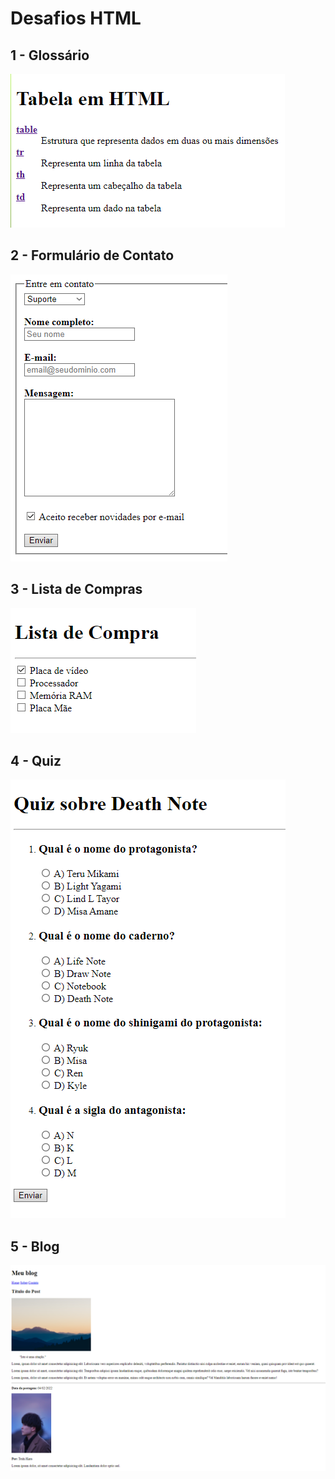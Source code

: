 # Desafios HTML

## 1 - Glossário
<img src="/images/glossary.png">

## 2 - Formulário de Contato
<img src="/images/contact.png">

## 3 - Lista de Compras
<img src="/images/shopping-list.png">

## 4 - Quiz
<img src="/images/quiz.png">

## 5 - Blog
<img src="/images/blog.png">

